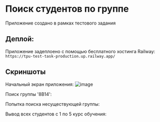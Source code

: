 # Поиск студентов по группе
Приложение создано в рамках тестового задания

## Деплой:
Приложение задеплоено с помощью бесплатного хостинга Railway:
`https://tpu-test-task-production.up.railway.app/`

## Скриншоты
Начальный экран приложения:
![image](https://github.com/soulasphyxia/tpu-test-task/assets/98162330/b1f620ce-682e-4dd2-ae38-f76950366d36)

Поиск группы '8В14':

Попытка поиска несуществующей группы:


Вывод всех студентов с 1 по 5 курс обучения:

